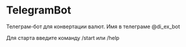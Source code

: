 # TelegramBot
Телеграм-бот для конвертации валют. Имя в телеграме @di_ex_bot

Для старта введите команду /start или /help
